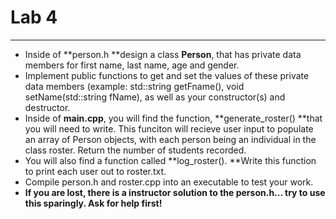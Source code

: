 # Lab 4

---

* Inside of **person.h **design a class **Person**, that has private data members for first name, last name, age and gender. 
* Implement public functions to get and set the values of these private data members \(example: std::string getFname\(\), void setName\(std::string fName\), as well as your constructor\(s\) and destructor. 
* Inside of **main.cpp**, you will find the function, **generate\_roster\(\) **that you will need to write. This funciton will recieve user input to populate an array of Person objects, with each person being an individual in the class roster. Return the number of students recorded. 
* You will also find a function called **log\_roster\(\). **Write this function to print each user out to roster.txt.
* Compile person.h and roster.cpp into an executable to test your work.
* **If you are lost, there is a instructor solution to the person.h... try to use this sparingly. Ask for help first!**




